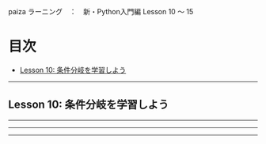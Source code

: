 <!-- omit in toc -->
paiza ラーニング　：　新・Python入門編 Lesson 10 ～ 15

<!-- omit in toc -->
# 目次
- [Lesson 10: 条件分岐を学習しよう](#lesson-10-条件分岐を学習しよう)




---
## Lesson 10: 条件分岐を学習しよう 






---






---






---



